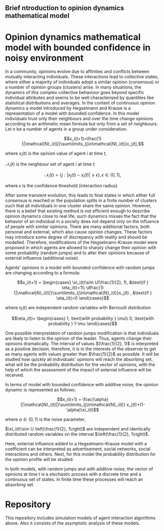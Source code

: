 ## Brief ntroduction to opinion dynamics mathematical model

# Opinion dynamics mathematical model with bounded confidence in noisy environment

In a community, opinions evolve due to affinities and conflicts between mutually interacting individuals. These interactions lead to collective states, where either a majority of individuals adopt a similar opinion (consensus) or a number of opinion groups (clusters) arise. In many situations, the dynamics of this complex collective behaviour goes beyond specific individual attributes and seems to be well characterised by quantities like statistical distributions and averages. In the context of continuous opinion dynamics a model introduced by Hegselmann and Krause is a representation of a model with bounded confidence. In this model individuals trust only their neighbours and over the time change opinions according to an arithmetic mean formula but only from a set of neighbours. Let $n$ be a number of agents in a group under consideration.

$$x_i(t+1)=\frac{1}{|\mathcal{N}_i(t)|}\sum\limits_{j\in\mathcal{N}_i(t)}x_j(t),$$


where $x_i(t)$ is the opinion value of agent $i$ at time $t$,

$\mathcal{N}_i(t)$ is the neighbour set of agent $i$ at time $t$:

$$\mathcal{N}_i(t)=\{j:|x_j(t)-x_i(t)|\leq\epsilon\}, \epsilon\in (0, 1],$$

where $\epsilon$ is the confidence threshold (interaction radius).


After some transient evolution, this leads to final states in which either full consensus is reached or the population splits in a finite number of clusters such that all individuals in one cluster share the same opinion. However, there is a belief that existing method is not efficient enough to describe opinion dynamics close to real life; such dynamics misses the fact that the behavior of an individual in a society does not depend only on the influence of people with similar opinions. There are many additional
factors, both personal and external, which also cause opinion changes. These factors may introduce some degree of discrepancy with reality and should be modelled. Therefore, modifications of the Hegselmann-Krause model were proposed in which agents are allowed to sharply change their opinion with some probability (random jumps) and to alter their opinions because of external influence (additional noise). 

Agents' opinions in a model with bounded confidence with random jumps are changing according to a formula:

$$x_i(t+1) = \begin{cases}
\xi_i(t)\sim U(\frac{1}{2}, 1), &\text{if } \eta_i(t)=1\\
\dfrac{1}{|\mathcal{N}_i(t)|}\sum\limits_{j\in\mathcal{N}_i(t)}x_j(t) , &\text{if } \eta_i(t)=0
\end{cases}$$

where $\eta_i(t)$ are independent random variables with Bernoulli distribution

$$\eta_i(t)= \begin{cases}
    1, \text{with probability } \mu\\
    0, \text{with probability } 1-\mu
\end{cases}$$


One possible interpretation of random jumps modification is that individuals are likely to listen to the opinion of the leader. Thus, agents change their opinions dramatically. The interval of values $(\frac{1}{2}, 1)$ is interpreted as a positive decision, therefore, it is in the interests of the observer to get as many agents with values greater than $\frac{1}{2}$ as possible. It will be studied how quickly all individuals' opinions will reach the absorbing set, what will be the probability distribution for the vector of opinions, with the help of which the assessment of the impact of external influence will be received.

In terms of model with bounded confidence with additive noise, the opinion dynamic is represented as follows:

$$x_i(t+1) = \frac{\alpha}{|\mathcal{N}_i(t)|}\sum\limits_{j\in\mathcal{N}_i(t)} x_j(t)+(1-\alpha)\xi_i(t)$$

where $\alpha\in (0, 1)$ is the noise parameter,

$\xi_i(t)\sim U \left(\frac{1}{2}, 1\right)$ are independent and identically distributed random variables on the interval $\left(\frac{1}{2}, 1\right)$.

Here, external influence added to a Hegselmann-Krause model with a coefficient can be interpreted as advertisement, social networks, social interactions and others. Next, for this model the probability distribution for the opinion profile will be studied.

In both models, with random jumps and with additive noise, the vector of opinions at time $t$ is a stochastic process with a discrete time and a continuous set of states. In finite time these processes will reach an absorbing set.

# Repository

This repository includes simulation models of agent interaction algorithms above. Also it consists of the asymptotic analysis of these models.

